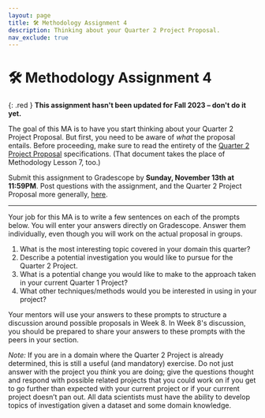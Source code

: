 ```yaml
---
layout: page
title: 🛠 Methodology Assignment 4
description: Thinking about your Quarter 2 Project Proposal.
nav_exclude: true
---
```


# 🛠 Methodology Assignment 4

{: .red }
**This assignment hasn't been updated for Fall 2023 – don't do it yet.**

The goal of this MA is to have you start thinking about your Quarter 2 Project Proposal. But first, you need to be aware of _what_ the proposal entails. Before proceeding, make sure to read the entirety of the [Quarter 2 Project Proposal](../../../projects/q2-proposal) specifications. (That document takes the place of Methodology Lesson 7, too.)

Submit this assignment to Gradescope by **Sunday, November 13th at 11:59PM**. Post questions with the assignment, and the Quarter 2 Project Proposal more generally, [here](https://edstem.org/us/courses/28947/discussion/2106318).

---

Your job for this MA is to write a few sentences on each of the prompts below. You will enter your answers directly on Gradescope. Answer them individually, even though you will work on the actual proposal in groups.

1. What is the most interesting topic covered in your domain this quarter?
1. Describe a potential investigation you would like to pursue for the Quarter 2 Project.
3. What is a potential change you would like to make to the approach taken in your current Quarter 1 Project?
4. What other techniques/methods would you be interested in using in your project?

Your mentors will use your answers to these prompts to structure a discussion around possible proposals in Week 8. In Week 8's discussion, you should be prepared to share your answers to these prompts with the peers in your section.

_Note:_ If you are in a domain where the Quarter 2 Project is already determined, this is still a useful (and mandatory) exercise. Do not just answer with the project you _think_ you are doing; give the questions thought and respond with possible related projects that you could work on if you get to go further than expected with your current project or if your currrent project doesn’t pan out. All data scientists must have the ability to develop topics of investigation given a dataset and some domain knowledge.